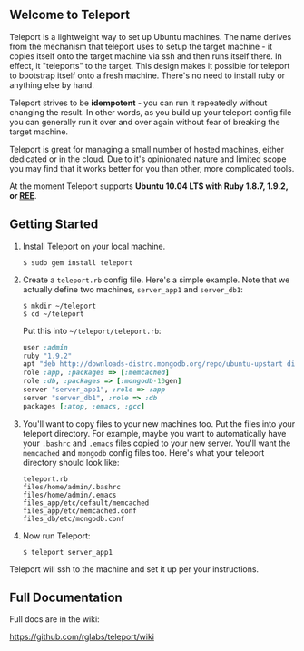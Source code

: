 ## Welcome to Teleport

Teleport is a lightweight way to set up Ubuntu machines. The name derives from the mechanism that teleport uses to setup the target machine - it copies itself onto the target machine via ssh and then runs itself there. In effect, it "teleports" to the target. This design makes it possible for teleport to bootstrap itself onto a fresh machine. There's no need to install ruby or anything else by hand.

Teleport strives to be **idempotent** - you can run it repeatedly without changing the result. In other words, as you build up your teleport config file you can generally run it over and over again without fear of breaking the target machine.

Teleport is great for managing a small number of hosted machines, either dedicated or in the cloud. Due to it's opinionated nature and limited scope you may find that it works better for you than other, more complicated tools.

At the moment Teleport supports **Ubuntu 10.04 LTS with Ruby 1.8.7, 1.9.2, or [REE](http://www.rubyenterpriseedition.com/)**.

## Getting Started

1. Install Teleport on your local machine.

    ```
    $ sudo gem install teleport
    ```    
    
1. Create a `teleport.rb` config file. Here's a simple example. Note that we actually define two machines, `server_app1` and `server_db1`:

    ```
    $ mkdir ~/teleport
    $ cd ~/teleport
    ```
    
    Put this into `~/teleport/teleport.rb`:
    
    ``` ruby
    user :admin
    ruby "1.9.2"
    apt "deb http://downloads-distro.mongodb.org/repo/ubuntu-upstart dist 10gen", :key => "7F0CAB10"    
    role :app, :packages => [:memcached]
    role :db, :packages => [:mongodb-10gen]
    server "server_app1", :role => :app
    server "server_db1", :role => :db    
    packages [:atop, :emacs, :gcc]
    ```
    
1. You'll want to copy files to your new machines too. Put the files into your teleport directory. For example, maybe you want to automatically have your `.bashrc` and `.emacs` files copied to your new server. You'll want the `memcached` and `mongodb` config files too. Here's what your teleport directory should look like:

    ```
    teleport.rb
    files/home/admin/.bashrc
    files/home/admin/.emacs            
    files_app/etc/default/memcached
    files_app/etc/memcached.conf
    files_db/etc/mongodb.conf
    ```
    
1. Now run Teleport:

    ```
    $ teleport server_app1
    ```
    
Teleport will ssh to the machine and set it up per your instructions.

## Full Documentation

Full docs are in the wiki:

https://github.com/rglabs/teleport/wiki
